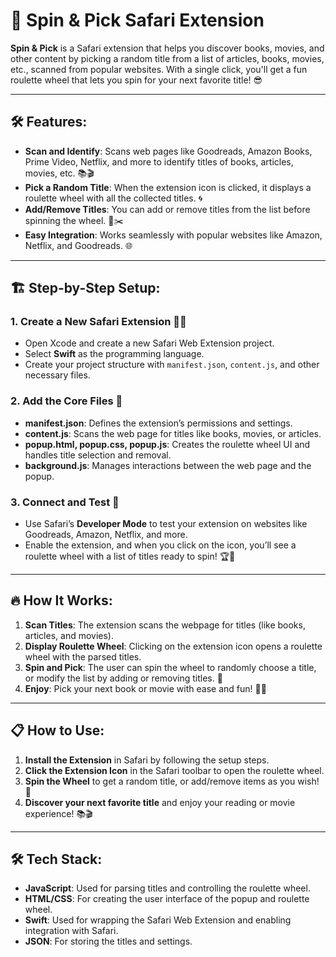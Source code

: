 # 🎰 **Spin & Pick** Safari Extension

**Spin & Pick** is a Safari extension that helps you discover books, movies, and other content by picking a random title from a list of articles, books, movies, etc., scanned from popular websites. With a single click, you'll get a fun roulette wheel that lets you spin for your next favorite title! 😎

---

## 🛠️ **Features**:
- **Scan and Identify**: Scans web pages like Goodreads, Amazon Books, Prime Video, Netflix, and more to identify titles of books, articles, movies, etc. 📚🎬
- **Pick a Random Title**: When the extension icon is clicked, it displays a roulette wheel with all the collected titles. 🌀
- **Add/Remove Titles**: You can add or remove titles from the list before spinning the wheel. 📝✂️
- **Easy Integration**: Works seamlessly with popular websites like Amazon, Netflix, and Goodreads. 🌐

---

## 🏗️ **Step-by-Step Setup**:

### 1. **Create a New Safari Extension** 🧑‍💻
   - Open Xcode and create a new Safari Web Extension project.
   - Select **Swift** as the programming language.
   - Create your project structure with `manifest.json`, `content.js`, and other necessary files.

### 2. **Add the Core Files** 📂
   - **manifest.json**: Defines the extension’s permissions and settings.
   - **content.js**: Scans the web page for titles like books, movies, or articles.
   - **popup.html, popup.css, popup.js**: Creates the roulette wheel UI and handles title selection and removal.
   - **background.js**: Manages interactions between the web page and the popup.

### 3. **Connect and Test** 🧪
   - Use Safari’s **Developer Mode** to test your extension on websites like Goodreads, Amazon, Netflix, and more.
   - Enable the extension, and when you click on the icon, you’ll see a roulette wheel with a list of titles ready to spin! 🏆🎡

---

## 🔥 **How It Works**:

1. **Scan Titles**: The extension scans the webpage for titles (like books, articles, and movies).
2. **Display Roulette Wheel**: Clicking on the extension icon opens a roulette wheel with the parsed titles.
3. **Spin and Pick**: The user can spin the wheel to randomly choose a title, or modify the list by adding or removing titles. 🎯
4. **Enjoy**: Pick your next book or movie with ease and fun! 📖🍿

---

## 📋 **How to Use**:
1. **Install the Extension** in Safari by following the setup steps.
2. **Click the Extension Icon** in the Safari toolbar to open the roulette wheel.
3. **Spin the Wheel** to get a random title, or add/remove items as you wish! 🎉
4. **Discover your next favorite title** and enjoy your reading or movie experience! 📚🎬

---

## 🛠️ **Tech Stack**:

- **JavaScript**: Used for parsing titles and controlling the roulette wheel.
- **HTML/CSS**: For creating the user interface of the popup and roulette wheel.
- **Swift**: Used for wrapping the Safari Web Extension and enabling integration with Safari.
- **JSON**: For storing the titles and settings.

